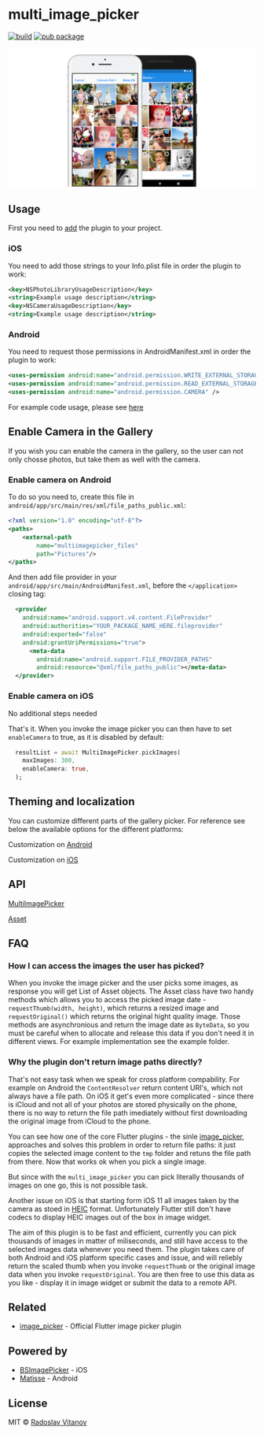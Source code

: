 # multi_image_picker

[![build](https://img.shields.io/travis/Sh1d0w/multi_image_picker.svg)](https://pub.dartlang.org/packages/multi_image_picker)
[![pub package](https://img.shields.io/pub/v/multi_image_picker.svg)](https://pub.dartlang.org/packages/multi_image_picker)

![Screenshot iOS 1](screenshots/hero.png)

## Usage

First you need to [add](https://pub.dartlang.org/packages/multi_image_picker#-installing-tab-) the plugin to your project.

### iOS

You need to add those strings to your Info.plist file in order the plugin to work:
```xml
<key>NSPhotoLibraryUsageDescription</key>
<string>Example usage description</string>
<key>NSCameraUsageDescription</key>
<string>Example usage description</string>
```

### Android

You need to request those permissions in AndroidManifest.xml in order the plugin to work:

```xml
<uses-permission android:name="android.permission.WRITE_EXTERNAL_STORAGE" />
<uses-permission android:name="android.permission.READ_EXTERNAL_STORAGE" />
<uses-permission android:name="android.permission.CAMERA" />
```

For example code usage, please see [here](https://github.com/Sh1d0w/multi_image_picker/blob/master/example/lib/main.dart)

## Enable Camera in the Gallery

If you wish you can enable the camera in the gallery, so the user can not only chosse photos, but take them as well with the camera.

### Enable camera on Android
To do so you need to, create this file in `android/app/src/main/res/xml/file_paths_public.xml`:

```xml
<?xml version="1.0" encoding="utf-8"?>
<paths>
    <external-path
        name="multiimagepicker_files"
        path="Pictures"/>
</paths>
```

And then add file provider in your `android/app/src/main/AndroidManifest.xml`, before the `</application>` closing tag:

```xml
  <provider
    android:name="android.support.v4.content.FileProvider"
    android:authorities="YOUR_PACKAGE_NAME_HERE.fileprovider"
    android:exported="false"
    android:grantUriPermissions="true">
      <meta-data
        android:name="android.support.FILE_PROVIDER_PATHS"
        android:resource="@xml/file_paths_public"></meta-data>
  </provider>
```

### Enable camera on iOS

No additional steps needed

That's it. When you invoke the image picker you can then have to set `enableCamera` to true, as it is disabled by default:

```dart
  resultList = await MultiImagePicker.pickImages(
    maxImages: 300,
    enableCamera: true,
  );
```

## Theming and localization

You can customize different parts of the gallery picker. For reference see below the available options for the different platforms:

Customization on [Android](https://github.com/Sh1d0w/multi_image_picker/tree/master/doc/android.md)

Customization on [iOS](https://github.com/Sh1d0w/multi_image_picker/tree/master/doc/ios.md)

## API

[MultiImagePicker](https://pub.dartlang.org/documentation/multi_image_picker/latest/picker/MultiImagePicker-class.html)

[Asset](https://pub.dartlang.org/documentation/multi_image_picker/latest/asset/Asset-class.html)

## FAQ

### How I can access the images the user has picked?

When you invoke the image picker and the user picks some images, as response you will get List of Asset objects. The Asset class have two handy methods which allows you to access the picked image date - `requestThumb(width, height)`, which returns a resized image and `requestOriginal()` which returns the original hight quality image. Those methods are asynchronious and return the image date as `ByteData`, so you must be careful when to allocate and release this data if you don't need it in different views. For example implementation see the example folder.

### Why the plugin don't return image paths directly?

That's not easy task when we speak for cross platform compability. For example on Android the `ContentResolver` return content URI's, which not always have a file path. On iOS it get's even more complicated - since there is iCloud and not all of your photos are stored physically on the phone, there is no way to return the file path imediately without first downloading the original image from iCloud to the phone.

You can see how one of the core Flutter plugins - the sinle [image_picker](https://pub.dartlang.org/packages/image_picker), approaches and solves this problem in order to return file paths: it just copies the selected image content to the `tmp` folder and retuns the file path from there. Now that works ok when you pick a single image. 

But since with the `multi_image_picker` you can pick literally thousands of images on one go, this is not possible task.

Another issue on iOS is that starting form iOS 11 all images taken by the camera as stoed in [HEIC](https://en.wikipedia.org/wiki/High_Efficiency_Image_File_Format) format. Unfortunately Flutter still don't have codecs to display HEIC images out of the box in image widget.

The aim of this plugin is to be fast and efficient, currently you can pick thousands of images in matter of miliseconds, and still have access to the selected images data whenever you need them. The plugin takes care of both Android and iOS platform specific cases and issue, and will reliebly return the scaled thumb when you invoke `requestThumb` or the original image data when you invoke `requestOriginal`. You are then free to use this data as you like - display it in image widget or submit the data to a remote API.

## Related

- [image_picker](https://pub.dartlang.org/packages/image_picker) - Official Flutter image picker plugin

## Powered by

- [BSImagePicker](https://github.com/mikaoj/BSImagePicker) - iOS
- [Matisse](https://github.com/zhihu/Matisse) - Android

## License

MIT © [Radoslav Vitanov](https://github.com/Sh1d0w)
